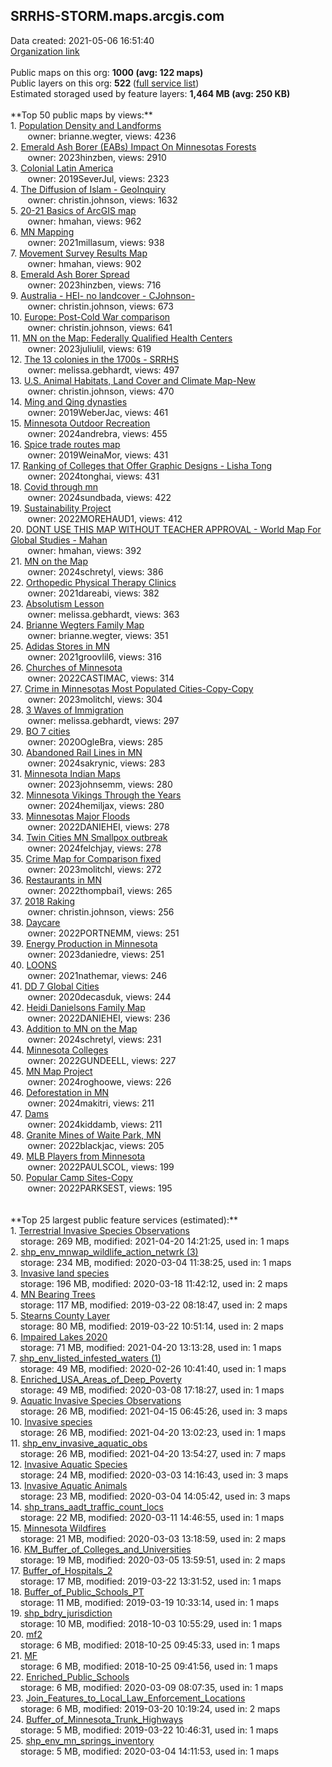 <h2>SRRHS-STORM.maps.arcgis.com</h2> Data created: 2021-05-06 16:51:40 <br /><a target='new' href='https://SRRHS-STORM.maps.arcgis.com'>Organization link</a><br /><br />Public maps on this org: <b>1000 (avg: 122 maps)</b><br />Public layers on this org: <b>522 </b>(<a target='new' href='https://services.arcgis.com/YUrDaHsSsDgAfy4f/ArcGIS/rest/services'>full service list</a>)<br />Estimated storaged used by feature layers: <b>1,464 MB (avg: 250 KB)</b><br /><br />**Top 50 public maps by views:**<br />  1. <a target='new' href='https://www.arcgis.com/home/item.html?id=0e80b805042f46e0aacc420299dcb3cf'>Population Density and Landforms</a> <br />  &nbsp;&nbsp;&nbsp;&nbsp; &nbsp;&nbsp;owner: brianne.wegter, views: 4236<br />  2. <a target='new' href='https://www.arcgis.com/home/item.html?id=6aa8268edd024c8eba2cfecefc9dd960'>Emerald Ash Borer (EABs) Impact On Minnesotas Forests</a> <br />  &nbsp;&nbsp;&nbsp;&nbsp; &nbsp;&nbsp;owner: 2023hinzben, views: 2910<br />  3. <a target='new' href='https://www.arcgis.com/home/item.html?id=fa28c942a7904605b15a4cc8966cf687'>Colonial Latin America</a> <br />  &nbsp;&nbsp;&nbsp;&nbsp; &nbsp;&nbsp;owner: 2019SeverJul, views: 2323<br />  4. <a target='new' href='https://www.arcgis.com/home/item.html?id=e1a2d0729038424ab294a3000ad0941f'>The Diffusion of Islam - GeoInquiry</a> <br />  &nbsp;&nbsp;&nbsp;&nbsp; &nbsp;&nbsp;owner: christin.johnson, views: 1632<br />  5. <a target='new' href='https://www.arcgis.com/home/item.html?id=4f3f32c014ca486f9a0485608355395d'>20-21 Basics of ArcGIS map</a> <br />  &nbsp;&nbsp;&nbsp;&nbsp; &nbsp;&nbsp;owner: hmahan, views: 962<br />  6. <a target='new' href='https://www.arcgis.com/home/item.html?id=2d7457731571438a8472c798d5a89528'>MN Mapping</a> <br />  &nbsp;&nbsp;&nbsp;&nbsp; &nbsp;&nbsp;owner: 2021millasum, views: 938<br />  7. <a target='new' href='https://www.arcgis.com/home/item.html?id=6e403acbac6d48f888379b783caa0742'>Movement Survey Results Map</a> <br />  &nbsp;&nbsp;&nbsp;&nbsp; &nbsp;&nbsp;owner: hmahan, views: 902<br />  8. <a target='new' href='https://www.arcgis.com/home/item.html?id=27315ee356e348b2a81f7517964a27d7'>Emerald Ash Borer Spread</a> <br />  &nbsp;&nbsp;&nbsp;&nbsp; &nbsp;&nbsp;owner: 2023hinzben, views: 716<br />  9. <a target='new' href='https://www.arcgis.com/home/item.html?id=1f4a61ceead04319a3da376598f6853f'>Australia - HEI- no landcover - CJohnson-</a> <br />  &nbsp;&nbsp;&nbsp;&nbsp; &nbsp;&nbsp;owner: christin.johnson, views: 673<br />  10. <a target='new' href='https://www.arcgis.com/home/item.html?id=5d9189afd5ed4ea08d4064e953c7b172'>Europe: Post-Cold War comparison</a> <br />  &nbsp;&nbsp;&nbsp;&nbsp; &nbsp;&nbsp;owner: christin.johnson, views: 641<br />  11. <a target='new' href='https://www.arcgis.com/home/item.html?id=e6e97fcb07c146c296c4acbc04d38f52'>MN on the Map: Federally Qualified Health Centers</a> <br />  &nbsp;&nbsp;&nbsp;&nbsp; &nbsp;&nbsp;owner: 2023juliulil, views: 619<br />  12. <a target='new' href='https://www.arcgis.com/home/item.html?id=f3b5ad211b1343d7a14a07cccc9308ed'>The 13 colonies in the 1700s - SRRHS</a> <br />  &nbsp;&nbsp;&nbsp;&nbsp; &nbsp;&nbsp;owner: melissa.gebhardt, views: 497<br />  13. <a target='new' href='https://www.arcgis.com/home/item.html?id=8791e6b9c70a4ce9b9d85ad8a936eb8c'>U.S. Animal Habitats, Land Cover and Climate Map-New</a> <br />  &nbsp;&nbsp;&nbsp;&nbsp; &nbsp;&nbsp;owner: christin.johnson, views: 470<br />  14. <a target='new' href='https://www.arcgis.com/home/item.html?id=24f93e2ac8d74a3d828519ba0e7fd983'>Ming and Qing dynasties</a> <br />  &nbsp;&nbsp;&nbsp;&nbsp; &nbsp;&nbsp;owner: 2019WeberJac, views: 461<br />  15. <a target='new' href='https://www.arcgis.com/home/item.html?id=408b976ada1d4a359dc80fe6d44052f8'>Minnesota Outdoor Recreation</a> <br />  &nbsp;&nbsp;&nbsp;&nbsp; &nbsp;&nbsp;owner: 2024andrebra, views: 455<br />  16. <a target='new' href='https://www.arcgis.com/home/item.html?id=7947af0783a749ed87b9d7b6352e13fa'>Spice trade routes map</a> <br />  &nbsp;&nbsp;&nbsp;&nbsp; &nbsp;&nbsp;owner: 2019WeinaMor, views: 431<br />  17. <a target='new' href='https://www.arcgis.com/home/item.html?id=c139bae0e07d4e349aa4f27301ead262'>Ranking of Colleges that Offer Graphic Designs - Lisha Tong</a> <br />  &nbsp;&nbsp;&nbsp;&nbsp; &nbsp;&nbsp;owner: 2024tonghai, views: 431<br />  18. <a target='new' href='https://www.arcgis.com/home/item.html?id=c2db35ad04bc4b83bf4f621a93a5b884'>Covid through mn</a> <br />  &nbsp;&nbsp;&nbsp;&nbsp; &nbsp;&nbsp;owner: 2024sundbada, views: 422<br />  19. <a target='new' href='https://www.arcgis.com/home/item.html?id=3fa3cd9ae359403fb85bc90442d4133b'>Sustainability Project</a> <br />  &nbsp;&nbsp;&nbsp;&nbsp; &nbsp;&nbsp;owner: 2022MOREHAUD1, views: 412<br />  20. <a target='new' href='https://www.arcgis.com/home/item.html?id=55f3ebfe649b4213a43999aeffa6331d'>DONT USE THIS MAP WITHOUT TEACHER APPROVAL - World Map For Global Studies - Mahan</a> <br />  &nbsp;&nbsp;&nbsp;&nbsp; &nbsp;&nbsp;owner: hmahan, views: 392<br />  21. <a target='new' href='https://www.arcgis.com/home/item.html?id=23fb7b2d9ed94532b705407bbf65fbd4'>MN on the Map</a> <br />  &nbsp;&nbsp;&nbsp;&nbsp; &nbsp;&nbsp;owner: 2024schretyl, views: 386<br />  22. <a target='new' href='https://www.arcgis.com/home/item.html?id=299a8cc1a7f148e78924eb37ffcb9a74'>Orthopedic Physical Therapy Clinics</a> <br />  &nbsp;&nbsp;&nbsp;&nbsp; &nbsp;&nbsp;owner: 2021dareabi, views: 382<br />  23. <a target='new' href='https://www.arcgis.com/home/item.html?id=39db6f73bf274a9cbcb15d1f6ffc5164'>Absolutism Lesson</a> <br />  &nbsp;&nbsp;&nbsp;&nbsp; &nbsp;&nbsp;owner: melissa.gebhardt, views: 363<br />  24. <a target='new' href='https://www.arcgis.com/home/item.html?id=31d4e97a92854981bfb9f76924282ccb'>Brianne Wegters Family Map</a> <br />  &nbsp;&nbsp;&nbsp;&nbsp; &nbsp;&nbsp;owner: brianne.wegter, views: 351<br />  25. <a target='new' href='https://www.arcgis.com/home/item.html?id=f3b79c87f5b04f92bbc18c07bd76305b'>Adidas Stores in MN</a> <br />  &nbsp;&nbsp;&nbsp;&nbsp; &nbsp;&nbsp;owner: 2021groovlil6, views: 316<br />  26. <a target='new' href='https://www.arcgis.com/home/item.html?id=207289268c3842319f6a09cc77452b8c'>Churches of Minnesota</a> <br />  &nbsp;&nbsp;&nbsp;&nbsp; &nbsp;&nbsp;owner: 2022CASTIMAC, views: 314<br />  27. <a target='new' href='https://www.arcgis.com/home/item.html?id=269ad4577a764b41979a6f9a26bdc514'>Crime in Minnesotas Most Populated Cities-Copy-Copy</a> <br />  &nbsp;&nbsp;&nbsp;&nbsp; &nbsp;&nbsp;owner: 2023molitchl, views: 304<br />  28. <a target='new' href='https://www.arcgis.com/home/item.html?id=71651d405ada4d8288286e49a687d679'>3 Waves of Immigration</a> <br />  &nbsp;&nbsp;&nbsp;&nbsp; &nbsp;&nbsp;owner: melissa.gebhardt, views: 297<br />  29. <a target='new' href='https://www.arcgis.com/home/item.html?id=cde9e89d3dfe4179b9eb172e84d53046'>BO 7 cities</a> <br />  &nbsp;&nbsp;&nbsp;&nbsp; &nbsp;&nbsp;owner: 2020OgleBra, views: 285<br />  30. <a target='new' href='https://www.arcgis.com/home/item.html?id=6343cfb5119e47798407fbcf4881f0dc'>Abandoned Rail Lines in MN</a> <br />  &nbsp;&nbsp;&nbsp;&nbsp; &nbsp;&nbsp;owner: 2024sakrynic, views: 283<br />  31. <a target='new' href='https://www.arcgis.com/home/item.html?id=0307b0055ea84d33a41c7cb89a8252e7'>Minnesota Indian Maps</a> <br />  &nbsp;&nbsp;&nbsp;&nbsp; &nbsp;&nbsp;owner: 2023johnsemm, views: 280<br />  32. <a target='new' href='https://www.arcgis.com/home/item.html?id=6eeb4d27f20c4d029b1dc273e247a6e2'>Minnesota Vikings Through the Years</a> <br />  &nbsp;&nbsp;&nbsp;&nbsp; &nbsp;&nbsp;owner: 2024hemiljax, views: 280<br />  33. <a target='new' href='https://www.arcgis.com/home/item.html?id=6f2ec76e60644e7ea17abaeb40870108'>Minnesotas Major Floods</a> <br />  &nbsp;&nbsp;&nbsp;&nbsp; &nbsp;&nbsp;owner: 2022DANIEHEI, views: 278<br />  34. <a target='new' href='https://www.arcgis.com/home/item.html?id=955e37f092a849d6b94d5e2e0952e255'>Twin Cities MN Smallpox outbreak</a> <br />  &nbsp;&nbsp;&nbsp;&nbsp; &nbsp;&nbsp;owner: 2024felchjay, views: 278<br />  35. <a target='new' href='https://www.arcgis.com/home/item.html?id=5a7d5497120c4dddb105914c6aa268f4'>Crime Map for Comparison fixed</a> <br />  &nbsp;&nbsp;&nbsp;&nbsp; &nbsp;&nbsp;owner: 2023molitchl, views: 272<br />  36. <a target='new' href='https://www.arcgis.com/home/item.html?id=26aa02b790e94c7a84175df93b977ebd'> Restaurants in MN</a> <br />  &nbsp;&nbsp;&nbsp;&nbsp; &nbsp;&nbsp;owner: 2022thompbai1, views: 265<br />  37. <a target='new' href='https://www.arcgis.com/home/item.html?id=a5a7c458475d4b24894d10663be3ac08'>2018 Raking</a> <br />  &nbsp;&nbsp;&nbsp;&nbsp; &nbsp;&nbsp;owner: christin.johnson, views: 256<br />  38. <a target='new' href='https://www.arcgis.com/home/item.html?id=aa092fbcc3334f888d28f4c55ac709ea'>Daycare</a> <br />  &nbsp;&nbsp;&nbsp;&nbsp; &nbsp;&nbsp;owner: 2022PORTNEMM, views: 251<br />  39. <a target='new' href='https://www.arcgis.com/home/item.html?id=979281d1391e4b5b8e2361b9e3b2fd7b'>Energy Production in Minnesota</a> <br />  &nbsp;&nbsp;&nbsp;&nbsp; &nbsp;&nbsp;owner: 2023daniedre, views: 251<br />  40. <a target='new' href='https://www.arcgis.com/home/item.html?id=e14e08252e354984ab68b7e11f29f5cc'>LOONS</a> <br />  &nbsp;&nbsp;&nbsp;&nbsp; &nbsp;&nbsp;owner: 2021nathemar, views: 246<br />  41. <a target='new' href='https://www.arcgis.com/home/item.html?id=e6e5e77b5c664bb9b159be1ebe0ef34e'>DD 7 Global Cities</a> <br />  &nbsp;&nbsp;&nbsp;&nbsp; &nbsp;&nbsp;owner: 2020decasduk, views: 244<br />  42. <a target='new' href='https://www.arcgis.com/home/item.html?id=ad403283dc05403a809a30b3f590b8fb'>Heidi Danielsons Family Map</a> <br />  &nbsp;&nbsp;&nbsp;&nbsp; &nbsp;&nbsp;owner: 2022DANIEHEI, views: 236<br />  43. <a target='new' href='https://www.arcgis.com/home/item.html?id=56923a9c4f3848ab85dfab2364fed462'>Addition to MN on the Map</a> <br />  &nbsp;&nbsp;&nbsp;&nbsp; &nbsp;&nbsp;owner: 2024schretyl, views: 231<br />  44. <a target='new' href='https://www.arcgis.com/home/item.html?id=502a60d7ae374946b9c7fa2a4dbf939a'>Minnesota Colleges </a> <br />  &nbsp;&nbsp;&nbsp;&nbsp; &nbsp;&nbsp;owner: 2022GUNDEELL, views: 227<br />  45. <a target='new' href='https://www.arcgis.com/home/item.html?id=09a4d5559ec74c60878b41e2293a60a1'>MN Map Project</a> <br />  &nbsp;&nbsp;&nbsp;&nbsp; &nbsp;&nbsp;owner: 2024roghoowe, views: 226<br />  46. <a target='new' href='https://www.arcgis.com/home/item.html?id=9b7be7a6b90342aba09c3f0fa9e5726e'>Deforestation in MN</a> <br />  &nbsp;&nbsp;&nbsp;&nbsp; &nbsp;&nbsp;owner: 2024makitri, views: 211<br />  47. <a target='new' href='https://www.arcgis.com/home/item.html?id=3a4b09a5678b4e2a98e322207baf7b64'>Dams</a> <br />  &nbsp;&nbsp;&nbsp;&nbsp; &nbsp;&nbsp;owner: 2024kiddamb, views: 211<br />  48. <a target='new' href='https://www.arcgis.com/home/item.html?id=5be0dcf87dca4efd841d68b53775378a'>Granite Mines of Waite Park, MN</a> <br />  &nbsp;&nbsp;&nbsp;&nbsp; &nbsp;&nbsp;owner: 2022blackjac, views: 205<br />  49. <a target='new' href='https://www.arcgis.com/home/item.html?id=7f1d00a3d21b45768e1546d45b428942'>MLB Players from Minnesota</a> <br />  &nbsp;&nbsp;&nbsp;&nbsp; &nbsp;&nbsp;owner: 2022PAULSCOL, views: 199<br />  50. <a target='new' href='https://www.arcgis.com/home/item.html?id=761071320d2041d298af191f07c3065f'>Popular Camp Sites-Copy</a> <br />  &nbsp;&nbsp;&nbsp;&nbsp; &nbsp;&nbsp;owner: 2022PARKSEST, views: 195<br /><br /><br />**Top 25 largest public feature services (estimated):**<br /> 1. <a target='new' href='https://www.arcgis.com/home/item.html?id=82ebdec933604f3ca74c65a3f51aa829'>Terrestrial Invasive Species Observations</a><br /> &nbsp;&nbsp;&nbsp;&nbsp;storage: 269 MB, modified: 2021-04-20 14:21:25,  used in: 1 maps<br /> 2. <a target='new' href='https://www.arcgis.com/home/item.html?id=602d0497d12d481bb5da3162beacddd9'>shp_env_mnwap_wildlife_action_netwrk (3)</a><br /> &nbsp;&nbsp;&nbsp;&nbsp;storage: 234 MB, modified: 2020-03-04 11:38:25,  used in: 1 maps<br /> 3. <a target='new' href='https://www.arcgis.com/home/item.html?id=58d9b5cf495b4fb6933c0b8ce8bbc2bc'>Invasive land species</a><br /> &nbsp;&nbsp;&nbsp;&nbsp;storage: 196 MB, modified: 2020-03-18 11:42:12,  used in: 2 maps<br /> 4. <a target='new' href='https://www.arcgis.com/home/item.html?id=c5092eadb1494bb4afd5347819a00597'>MN Bearing Trees</a><br /> &nbsp;&nbsp;&nbsp;&nbsp;storage: 117 MB, modified: 2019-03-22 08:18:47,  used in: 2 maps<br /> 5. <a target='new' href='https://www.arcgis.com/home/item.html?id=a3b98c425b7a4bdf9bb8be490e6279bc'>Stearns County Layer</a><br /> &nbsp;&nbsp;&nbsp;&nbsp;storage: 80 MB, modified: 2019-03-22 10:51:14,  used in: 2 maps<br /> 6. <a target='new' href='https://www.arcgis.com/home/item.html?id=9da4dc8b47744dc8a1bad770aef77edd'>Impaired Lakes 2020</a><br /> &nbsp;&nbsp;&nbsp;&nbsp;storage: 71 MB, modified: 2021-04-20 13:13:28,  used in: 1 maps<br /> 7. <a target='new' href='https://www.arcgis.com/home/item.html?id=aa456e7aec7942f5aa9eec842dc08500'>shp_env_listed_infested_waters (1)</a><br /> &nbsp;&nbsp;&nbsp;&nbsp;storage: 49 MB, modified: 2020-02-26 10:41:40,  used in: 1 maps<br /> 8. <a target='new' href='https://www.arcgis.com/home/item.html?id=552606d83622455fb2c56464e9909f14'>Enriched_USA_Areas_of_Deep_Poverty</a><br /> &nbsp;&nbsp;&nbsp;&nbsp;storage: 49 MB, modified: 2020-03-08 17:18:27,  used in: 1 maps<br /> 9. <a target='new' href='https://www.arcgis.com/home/item.html?id=d93216f5ef664ae7aac45d63b4f667a3'>Aquatic Invasive Species Observations</a><br /> &nbsp;&nbsp;&nbsp;&nbsp;storage: 26 MB, modified: 2021-04-15 06:45:26,  used in: 3 maps<br /> 10. <a target='new' href='https://www.arcgis.com/home/item.html?id=e5735fd854cc4fdd9ae927a88961e46e'>Invasive species</a><br /> &nbsp;&nbsp;&nbsp;&nbsp;storage: 26 MB, modified: 2021-04-20 13:02:23,  used in: 1 maps<br /> 11. <a target='new' href='https://www.arcgis.com/home/item.html?id=f6afa81650f94eebb8cb00ddfe97ebc8'>shp_env_invasive_aquatic_obs</a><br /> &nbsp;&nbsp;&nbsp;&nbsp;storage: 26 MB, modified: 2021-04-20 13:54:27,  used in: 7 maps<br /> 12. <a target='new' href='https://www.arcgis.com/home/item.html?id=32a27c0cab64454380daa17a4c29e274'>Invasive Aquatic Species</a><br /> &nbsp;&nbsp;&nbsp;&nbsp;storage: 24 MB, modified: 2020-03-03 14:16:43,  used in: 3 maps<br /> 13. <a target='new' href='https://www.arcgis.com/home/item.html?id=613cb40127d74fca92742f5c42c4a03c'>Invasive Aquatic Animals</a><br /> &nbsp;&nbsp;&nbsp;&nbsp;storage: 23 MB, modified: 2020-03-04 14:05:42,  used in: 3 maps<br /> 14. <a target='new' href='https://www.arcgis.com/home/item.html?id=804ce8e4e1644848a5812cc4c40ede4d'>shp_trans_aadt_traffic_count_locs</a><br /> &nbsp;&nbsp;&nbsp;&nbsp;storage: 22 MB, modified: 2020-03-11 14:46:55,  used in: 1 maps<br /> 15. <a target='new' href='https://www.arcgis.com/home/item.html?id=23c3040330914bf3a8cae473b66e7022'>Minnesota Wildfires</a><br /> &nbsp;&nbsp;&nbsp;&nbsp;storage: 21 MB, modified: 2020-03-03 13:18:59,  used in: 2 maps<br /> 16. <a target='new' href='https://www.arcgis.com/home/item.html?id=8e0bfd60b01644749e0af3e24067734e'>KM_Buffer_of_Colleges_and_Universities</a><br /> &nbsp;&nbsp;&nbsp;&nbsp;storage: 19 MB, modified: 2020-03-05 13:59:51,  used in: 2 maps<br /> 17. <a target='new' href='https://www.arcgis.com/home/item.html?id=7ff6749def4f441e8d4389febbc8f931'>Buffer_of_Hospitals_2</a><br /> &nbsp;&nbsp;&nbsp;&nbsp;storage: 17 MB, modified: 2019-03-22 13:31:52,  used in: 1 maps<br /> 18. <a target='new' href='https://www.arcgis.com/home/item.html?id=6e4cee000db14c46b127cf692f352281'>Buffer_of_Public_Schools_PT</a><br /> &nbsp;&nbsp;&nbsp;&nbsp;storage: 11 MB, modified: 2019-03-19 10:33:14,  used in: 1 maps<br /> 19. <a target='new' href='https://www.arcgis.com/home/item.html?id=3748ca859db04ff195b17c07338d3511'>shp_bdry_jurisdiction</a><br /> &nbsp;&nbsp;&nbsp;&nbsp;storage: 10 MB, modified: 2018-10-03 10:55:29,  used in: 1 maps<br /> 20. <a target='new' href='https://www.arcgis.com/home/item.html?id=d347a0b329304c5d9c6daf01bc3eff1b'>mf2</a><br /> &nbsp;&nbsp;&nbsp;&nbsp;storage: 6 MB, modified: 2018-10-25 09:45:33,  used in: 1 maps<br /> 21. <a target='new' href='https://www.arcgis.com/home/item.html?id=e2930bdd975a488ea4f7a463cef9a47e'>MF</a><br /> &nbsp;&nbsp;&nbsp;&nbsp;storage: 6 MB, modified: 2018-10-25 09:41:56,  used in: 1 maps<br /> 22. <a target='new' href='https://www.arcgis.com/home/item.html?id=ee709e1d0a294d57ae0c1587eb02a7c1'>Enriched_Public_Schools</a><br /> &nbsp;&nbsp;&nbsp;&nbsp;storage: 6 MB, modified: 2020-03-09 08:07:35,  used in: 1 maps<br /> 23. <a target='new' href='https://www.arcgis.com/home/item.html?id=a749d6bcdcef4b4388dc95a0193b8d53'>Join_Features_to_Local_Law_Enforcement_Locations</a><br /> &nbsp;&nbsp;&nbsp;&nbsp;storage: 6 MB, modified: 2019-03-20 10:19:24,  used in: 2 maps<br /> 24. <a target='new' href='https://www.arcgis.com/home/item.html?id=bd655c1433444d1a94e631d4aa6b783a'>Buffer_of_Minnesota_Trunk_Highways</a><br /> &nbsp;&nbsp;&nbsp;&nbsp;storage: 5 MB, modified: 2019-03-22 10:46:31,  used in: 1 maps<br /> 25. <a target='new' href='https://www.arcgis.com/home/item.html?id=8f9c1202f34a401e9a58e32421712c5b'>shp_env_mn_springs_inventory</a><br /> &nbsp;&nbsp;&nbsp;&nbsp;storage: 5 MB, modified: 2020-03-04 14:11:53,  used in: 1 maps<br />